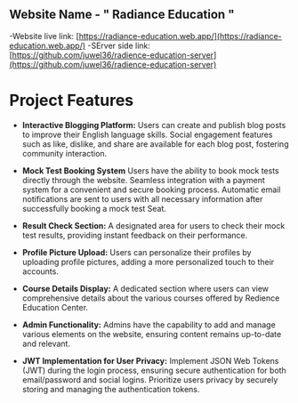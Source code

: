 
 ##  Website Name - " Radiance Education  "

-Website live link:  [https://radiance-education.web.app/](https://radiance-education.web.app/)
-SErver side link:  [https://github.com/juwel36/radience-education-server](https://github.com/juwel36/radience-education-server)




#  Project Features  
- **Interactive Blogging Platform:**
Users can create and publish blog posts to improve their English language skills.
Social engagement features such as like, dislike, and share are available for each blog post, fostering community interaction.

- **Mock Test Booking System**
 Users have the ability to book mock tests directly through the website.
Seamless integration with a payment system for a convenient and secure booking process.
Automatic email notifications are sent to users with all necessary information after successfully booking a mock test Seat.


- **Result Check Section:**
A designated area for users to check their mock test results, providing instant feedback on their performance.

- **Profile Picture Upload:**
 Users can personalize their profiles by uploading profile pictures, adding a more personalized touch to their accounts.


- **Course Details Display:**
A dedicated section where users can view comprehensive details about the various courses offered by Redience Education Center.

 
- **Admin Functionality:**
Admins have the capability to add and manage various elements on the website, ensuring content remains up-to-date and relevant.


- **JWT Implementation for User Privacy:**
 Implement JSON Web Tokens (JWT) during the login process, ensuring secure authentication for both email/password and social logins.
Prioritize users privacy by securely storing and managing the authentication tokens.


 







